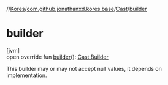 //[Kores](../../../index.md)/[com.github.jonathanxd.kores.base](../index.md)/[Cast](index.md)/[builder](builder.md)

# builder

[jvm]\
open override fun [builder](builder.md)(): [Cast.Builder](-builder/index.md)

This builder may or may not accept null values, it depends on implementation.
